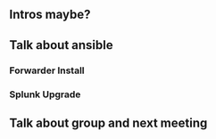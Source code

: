 ## Intros maybe?

## Talk about ansible

### Forwarder Install

### Splunk Upgrade

## Talk about group and next meeting